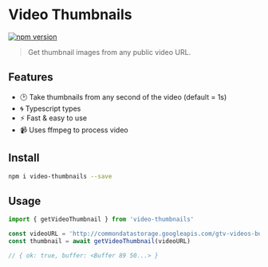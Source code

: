 # Video Thumbnails

[![npm version][npm-version-src]][npm-version-href]

> Get thumbnail images from any public video URL.

## Features

- 🕑 Take thumbnails from any second of the video (default = 1s)
- 🌀 Typescript types
- ⚡ Fast & easy to use
- 📹 Uses ffmpeg to process video

## Install

```sh
npm i video-thumbnails --save
```

## Usage

```js
import { getVideoThumbnail } from 'video-thumbnails'

const videoURL = 'http://commondatastorage.googleapis.com/gtv-videos-bucket/sample/BigBuckBunny.mp4'
const thumbnail = await getVideoThumbnail(videoURL)

// { ok: true, buffer: <Buffer 89 50...> }
```

<!-- Badges -->

[npm-version-src]: https://img.shields.io/npm/v/video-thumbnails/latest.svg
[npm-version-href]: https://npmjs.com/package/video-thumbnails
[npm-downloads-src]: https://img.shields.io/npm/dt/video-thumbnails.svg
[npm-downloads-href]: https://npmjs.com/package/video-thumbnails
